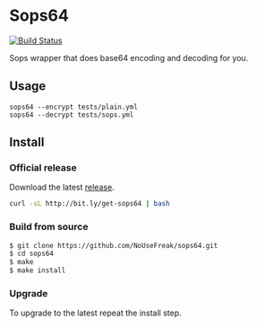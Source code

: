 # Sops64

[![Build Status](https://travis-ci.org/NoUseFreak/sops64.svg?branch=master)](https://travis-ci.org/NoUseFreak/sops64)

Sops wrapper that does base64 encoding and decoding for you.

## Usage

```
sops64 --encrypt tests/plain.yml
sops64 --decrypt tests/sops.yml
```

## Install

### Official release

Download the latest [release](https://github.com/NoUseFreak/sawsh/releases).

```bash
curl -sL http://bit.ly/get-sops64 | bash
```

### Build from source

```sh
$ git clone https://github.com/NoUseFreak/sops64.git
$ cd sops64
$ make
$ make install
```

### Upgrade

To upgrade to the latest repeat the install step.
